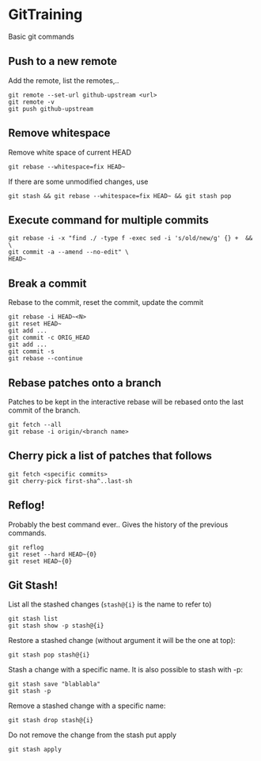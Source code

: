 # GitTraining
Basic git commands

## Push to a new remote

Add the remote, list the remotes,..
```
git remote --set-url github-upstream <url>
git remote -v
git push github-upstream
```

## Remove whitespace

Remove white space of current HEAD
```
git rebase --whitespace=fix HEAD~
```

If there are some unmodified changes, use
```
git stash && git rebase --whitespace=fix HEAD~ && git stash pop
```

## Execute command for multiple commits

```
git rebase -i -x "find ./ -type f -exec sed -i 's/old/new/g' {} +  && \
git commit -a --amend --no-edit" \
HEAD~
```

## Break a commit

Rebase to the commit, reset the commit, update the commit
```
git rebase -i HEAD~<N>
git reset HEAD~
git add ...
git commit -c ORIG_HEAD
git add ...
git commit -s
git rebase --continue
```

## Rebase patches onto a branch

Patches to be kept in the interactive rebase will be rebased onto the last
commit of the branch.
```
git fetch --all
git rebase -i origin/<branch name>
```

## Cherry pick a list of patches that follows

```
git fetch <specific commits>
git cherry-pick first-sha^..last-sh
```

## Reflog!

Probably the best command ever.. Gives the history of the previous commands.
```
git reflog
git reset --hard HEAD~{0}
git reset HEAD~{0}
```

## Git Stash!

List all the stashed changes (`stash@{i}` is the name to refer to)
```
git stash list
git stash show -p stash@{i}
```

Restore a stashed change (without argument it will be the one at top):
```
git stash pop stash@{i}
```

Stash a change with a specific name. It is also possible to stash with -p:
```
git stash save "blablabla"
git stash -p
```

Remove a stashed change with a specific name:
```
git stash drop stash@{i}
```

Do not remove the change from the stash put apply
```
git stash apply
```


